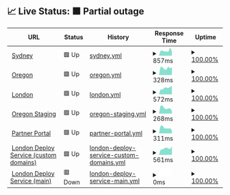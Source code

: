 ## 📈 Live Status: <!--live status--> **🟧 Partial outage**

<!--start: status pages-->
<!-- This summary is generated by Upptime (https://github.com/upptime/upptime) -->
<!-- Do not edit this manually, your changes will be overwritten -->
<!-- prettier-ignore -->
| URL | Status | History | Response Time | Uptime |
| --- | ------ | ------- | ------------- | ------ |
| <img alt="" src="https://favicons.githubusercontent.com/prod01.sydney.platformos.com" height="13"> [Sydney](https://prod01.sydney.platformos.com/_status) | 🟩 Up | [sydney.yml](https://github.com/pavelloz/uptimez/commits/HEAD/history/sydney.yml) | <details><summary><img alt="Response time graph" src="./graphs/sydney/response-time-week.png" height="20"> 857ms</summary><br><a href="https://pavelloz.github.io/uptimez/history/sydney"><img alt="Response time 938" src="https://img.shields.io/endpoint?url=https%3A%2F%2Fraw.githubusercontent.com%2Fpavelloz%2Fuptimez%2FHEAD%2Fapi%2Fsydney%2Fresponse-time.json"></a><br><a href="https://pavelloz.github.io/uptimez/history/sydney"><img alt="24-hour response time 742" src="https://img.shields.io/endpoint?url=https%3A%2F%2Fraw.githubusercontent.com%2Fpavelloz%2Fuptimez%2FHEAD%2Fapi%2Fsydney%2Fresponse-time-day.json"></a><br><a href="https://pavelloz.github.io/uptimez/history/sydney"><img alt="7-day response time 857" src="https://img.shields.io/endpoint?url=https%3A%2F%2Fraw.githubusercontent.com%2Fpavelloz%2Fuptimez%2FHEAD%2Fapi%2Fsydney%2Fresponse-time-week.json"></a><br><a href="https://pavelloz.github.io/uptimez/history/sydney"><img alt="30-day response time 1168" src="https://img.shields.io/endpoint?url=https%3A%2F%2Fraw.githubusercontent.com%2Fpavelloz%2Fuptimez%2FHEAD%2Fapi%2Fsydney%2Fresponse-time-month.json"></a><br><a href="https://pavelloz.github.io/uptimez/history/sydney"><img alt="1-year response time 905" src="https://img.shields.io/endpoint?url=https%3A%2F%2Fraw.githubusercontent.com%2Fpavelloz%2Fuptimez%2FHEAD%2Fapi%2Fsydney%2Fresponse-time-year.json"></a></details> | <details><summary><a href="https://pavelloz.github.io/uptimez/history/sydney">100.00%</a></summary><a href="https://pavelloz.github.io/uptimez/history/sydney"><img alt="All-time uptime 100.00%" src="https://img.shields.io/endpoint?url=https%3A%2F%2Fraw.githubusercontent.com%2Fpavelloz%2Fuptimez%2FHEAD%2Fapi%2Fsydney%2Fuptime.json"></a><br><a href="https://pavelloz.github.io/uptimez/history/sydney"><img alt="24-hour uptime 100.00%" src="https://img.shields.io/endpoint?url=https%3A%2F%2Fraw.githubusercontent.com%2Fpavelloz%2Fuptimez%2FHEAD%2Fapi%2Fsydney%2Fuptime-day.json"></a><br><a href="https://pavelloz.github.io/uptimez/history/sydney"><img alt="7-day uptime 100.00%" src="https://img.shields.io/endpoint?url=https%3A%2F%2Fraw.githubusercontent.com%2Fpavelloz%2Fuptimez%2FHEAD%2Fapi%2Fsydney%2Fuptime-week.json"></a><br><a href="https://pavelloz.github.io/uptimez/history/sydney"><img alt="30-day uptime 100.00%" src="https://img.shields.io/endpoint?url=https%3A%2F%2Fraw.githubusercontent.com%2Fpavelloz%2Fuptimez%2FHEAD%2Fapi%2Fsydney%2Fuptime-month.json"></a><br><a href="https://pavelloz.github.io/uptimez/history/sydney"><img alt="1-year uptime 100.00%" src="https://img.shields.io/endpoint?url=https%3A%2F%2Fraw.githubusercontent.com%2Fpavelloz%2Fuptimez%2FHEAD%2Fapi%2Fsydney%2Fuptime-year.json"></a></details>
| <img alt="" src="https://favicons.githubusercontent.com/prod01.oregon.platform-os.com" height="13"> [Oregon](https://prod01.oregon.platform-os.com/_status) | 🟩 Up | [oregon.yml](https://github.com/pavelloz/uptimez/commits/HEAD/history/oregon.yml) | <details><summary><img alt="Response time graph" src="./graphs/oregon/response-time-week.png" height="20"> 328ms</summary><br><a href="https://pavelloz.github.io/uptimez/history/oregon"><img alt="Response time 484" src="https://img.shields.io/endpoint?url=https%3A%2F%2Fraw.githubusercontent.com%2Fpavelloz%2Fuptimez%2FHEAD%2Fapi%2Foregon%2Fresponse-time.json"></a><br><a href="https://pavelloz.github.io/uptimez/history/oregon"><img alt="24-hour response time 172" src="https://img.shields.io/endpoint?url=https%3A%2F%2Fraw.githubusercontent.com%2Fpavelloz%2Fuptimez%2FHEAD%2Fapi%2Foregon%2Fresponse-time-day.json"></a><br><a href="https://pavelloz.github.io/uptimez/history/oregon"><img alt="7-day response time 328" src="https://img.shields.io/endpoint?url=https%3A%2F%2Fraw.githubusercontent.com%2Fpavelloz%2Fuptimez%2FHEAD%2Fapi%2Foregon%2Fresponse-time-week.json"></a><br><a href="https://pavelloz.github.io/uptimez/history/oregon"><img alt="30-day response time 365" src="https://img.shields.io/endpoint?url=https%3A%2F%2Fraw.githubusercontent.com%2Fpavelloz%2Fuptimez%2FHEAD%2Fapi%2Foregon%2Fresponse-time-month.json"></a><br><a href="https://pavelloz.github.io/uptimez/history/oregon"><img alt="1-year response time 475" src="https://img.shields.io/endpoint?url=https%3A%2F%2Fraw.githubusercontent.com%2Fpavelloz%2Fuptimez%2FHEAD%2Fapi%2Foregon%2Fresponse-time-year.json"></a></details> | <details><summary><a href="https://pavelloz.github.io/uptimez/history/oregon">100.00%</a></summary><a href="https://pavelloz.github.io/uptimez/history/oregon"><img alt="All-time uptime 100.00%" src="https://img.shields.io/endpoint?url=https%3A%2F%2Fraw.githubusercontent.com%2Fpavelloz%2Fuptimez%2FHEAD%2Fapi%2Foregon%2Fuptime.json"></a><br><a href="https://pavelloz.github.io/uptimez/history/oregon"><img alt="24-hour uptime 100.00%" src="https://img.shields.io/endpoint?url=https%3A%2F%2Fraw.githubusercontent.com%2Fpavelloz%2Fuptimez%2FHEAD%2Fapi%2Foregon%2Fuptime-day.json"></a><br><a href="https://pavelloz.github.io/uptimez/history/oregon"><img alt="7-day uptime 100.00%" src="https://img.shields.io/endpoint?url=https%3A%2F%2Fraw.githubusercontent.com%2Fpavelloz%2Fuptimez%2FHEAD%2Fapi%2Foregon%2Fuptime-week.json"></a><br><a href="https://pavelloz.github.io/uptimez/history/oregon"><img alt="30-day uptime 100.00%" src="https://img.shields.io/endpoint?url=https%3A%2F%2Fraw.githubusercontent.com%2Fpavelloz%2Fuptimez%2FHEAD%2Fapi%2Foregon%2Fuptime-month.json"></a><br><a href="https://pavelloz.github.io/uptimez/history/oregon"><img alt="1-year uptime 100.00%" src="https://img.shields.io/endpoint?url=https%3A%2F%2Fraw.githubusercontent.com%2Fpavelloz%2Fuptimez%2FHEAD%2Fapi%2Foregon%2Fuptime-year.json"></a></details>
| <img alt="" src="https://favicons.githubusercontent.com/prod01.london.platform-os.com" height="13"> [London](https://prod01.london.platform-os.com/_status) | 🟩 Up | [london.yml](https://github.com/pavelloz/uptimez/commits/HEAD/history/london.yml) | <details><summary><img alt="Response time graph" src="./graphs/london/response-time-week.png" height="20"> 572ms</summary><br><a href="https://pavelloz.github.io/uptimez/history/london"><img alt="Response time 472" src="https://img.shields.io/endpoint?url=https%3A%2F%2Fraw.githubusercontent.com%2Fpavelloz%2Fuptimez%2FHEAD%2Fapi%2Flondon%2Fresponse-time.json"></a><br><a href="https://pavelloz.github.io/uptimez/history/london"><img alt="24-hour response time 737" src="https://img.shields.io/endpoint?url=https%3A%2F%2Fraw.githubusercontent.com%2Fpavelloz%2Fuptimez%2FHEAD%2Fapi%2Flondon%2Fresponse-time-day.json"></a><br><a href="https://pavelloz.github.io/uptimez/history/london"><img alt="7-day response time 572" src="https://img.shields.io/endpoint?url=https%3A%2F%2Fraw.githubusercontent.com%2Fpavelloz%2Fuptimez%2FHEAD%2Fapi%2Flondon%2Fresponse-time-week.json"></a><br><a href="https://pavelloz.github.io/uptimez/history/london"><img alt="30-day response time 576" src="https://img.shields.io/endpoint?url=https%3A%2F%2Fraw.githubusercontent.com%2Fpavelloz%2Fuptimez%2FHEAD%2Fapi%2Flondon%2Fresponse-time-month.json"></a><br><a href="https://pavelloz.github.io/uptimez/history/london"><img alt="1-year response time 475" src="https://img.shields.io/endpoint?url=https%3A%2F%2Fraw.githubusercontent.com%2Fpavelloz%2Fuptimez%2FHEAD%2Fapi%2Flondon%2Fresponse-time-year.json"></a></details> | <details><summary><a href="https://pavelloz.github.io/uptimez/history/london">100.00%</a></summary><a href="https://pavelloz.github.io/uptimez/history/london"><img alt="All-time uptime 100.00%" src="https://img.shields.io/endpoint?url=https%3A%2F%2Fraw.githubusercontent.com%2Fpavelloz%2Fuptimez%2FHEAD%2Fapi%2Flondon%2Fuptime.json"></a><br><a href="https://pavelloz.github.io/uptimez/history/london"><img alt="24-hour uptime 100.00%" src="https://img.shields.io/endpoint?url=https%3A%2F%2Fraw.githubusercontent.com%2Fpavelloz%2Fuptimez%2FHEAD%2Fapi%2Flondon%2Fuptime-day.json"></a><br><a href="https://pavelloz.github.io/uptimez/history/london"><img alt="7-day uptime 100.00%" src="https://img.shields.io/endpoint?url=https%3A%2F%2Fraw.githubusercontent.com%2Fpavelloz%2Fuptimez%2FHEAD%2Fapi%2Flondon%2Fuptime-week.json"></a><br><a href="https://pavelloz.github.io/uptimez/history/london"><img alt="30-day uptime 100.00%" src="https://img.shields.io/endpoint?url=https%3A%2F%2Fraw.githubusercontent.com%2Fpavelloz%2Fuptimez%2FHEAD%2Fapi%2Flondon%2Fuptime-month.json"></a><br><a href="https://pavelloz.github.io/uptimez/history/london"><img alt="1-year uptime 100.00%" src="https://img.shields.io/endpoint?url=https%3A%2F%2Fraw.githubusercontent.com%2Fpavelloz%2Fuptimez%2FHEAD%2Fapi%2Flondon%2Fuptime-year.json"></a></details>
| <img alt="" src="https://favicons.githubusercontent.com/staging.oregon.platformos.com" height="13"> [Oregon Staging](https://staging.oregon.platformos.com/_status) | 🟩 Up | [oregon-staging.yml](https://github.com/pavelloz/uptimez/commits/HEAD/history/oregon-staging.yml) | <details><summary><img alt="Response time graph" src="./graphs/oregon-staging/response-time-week.png" height="20"> 268ms</summary><br><a href="https://pavelloz.github.io/uptimez/history/oregon-staging"><img alt="Response time 376" src="https://img.shields.io/endpoint?url=https%3A%2F%2Fraw.githubusercontent.com%2Fpavelloz%2Fuptimez%2FHEAD%2Fapi%2Foregon-staging%2Fresponse-time.json"></a><br><a href="https://pavelloz.github.io/uptimez/history/oregon-staging"><img alt="24-hour response time 155" src="https://img.shields.io/endpoint?url=https%3A%2F%2Fraw.githubusercontent.com%2Fpavelloz%2Fuptimez%2FHEAD%2Fapi%2Foregon-staging%2Fresponse-time-day.json"></a><br><a href="https://pavelloz.github.io/uptimez/history/oregon-staging"><img alt="7-day response time 268" src="https://img.shields.io/endpoint?url=https%3A%2F%2Fraw.githubusercontent.com%2Fpavelloz%2Fuptimez%2FHEAD%2Fapi%2Foregon-staging%2Fresponse-time-week.json"></a><br><a href="https://pavelloz.github.io/uptimez/history/oregon-staging"><img alt="30-day response time 399" src="https://img.shields.io/endpoint?url=https%3A%2F%2Fraw.githubusercontent.com%2Fpavelloz%2Fuptimez%2FHEAD%2Fapi%2Foregon-staging%2Fresponse-time-month.json"></a><br><a href="https://pavelloz.github.io/uptimez/history/oregon-staging"><img alt="1-year response time 367" src="https://img.shields.io/endpoint?url=https%3A%2F%2Fraw.githubusercontent.com%2Fpavelloz%2Fuptimez%2FHEAD%2Fapi%2Foregon-staging%2Fresponse-time-year.json"></a></details> | <details><summary><a href="https://pavelloz.github.io/uptimez/history/oregon-staging">100.00%</a></summary><a href="https://pavelloz.github.io/uptimez/history/oregon-staging"><img alt="All-time uptime 100.00%" src="https://img.shields.io/endpoint?url=https%3A%2F%2Fraw.githubusercontent.com%2Fpavelloz%2Fuptimez%2FHEAD%2Fapi%2Foregon-staging%2Fuptime.json"></a><br><a href="https://pavelloz.github.io/uptimez/history/oregon-staging"><img alt="24-hour uptime 100.00%" src="https://img.shields.io/endpoint?url=https%3A%2F%2Fraw.githubusercontent.com%2Fpavelloz%2Fuptimez%2FHEAD%2Fapi%2Foregon-staging%2Fuptime-day.json"></a><br><a href="https://pavelloz.github.io/uptimez/history/oregon-staging"><img alt="7-day uptime 100.00%" src="https://img.shields.io/endpoint?url=https%3A%2F%2Fraw.githubusercontent.com%2Fpavelloz%2Fuptimez%2FHEAD%2Fapi%2Foregon-staging%2Fuptime-week.json"></a><br><a href="https://pavelloz.github.io/uptimez/history/oregon-staging"><img alt="30-day uptime 100.00%" src="https://img.shields.io/endpoint?url=https%3A%2F%2Fraw.githubusercontent.com%2Fpavelloz%2Fuptimez%2FHEAD%2Fapi%2Foregon-staging%2Fuptime-month.json"></a><br><a href="https://pavelloz.github.io/uptimez/history/oregon-staging"><img alt="1-year uptime 100.00%" src="https://img.shields.io/endpoint?url=https%3A%2F%2Fraw.githubusercontent.com%2Fpavelloz%2Fuptimez%2FHEAD%2Fapi%2Foregon-staging%2Fuptime-year.json"></a></details>
| <img alt="" src="https://favicons.githubusercontent.com/partners.platformos.com" height="13"> [Partner Portal](https://partners.platformos.com/) | 🟩 Up | [partner-portal.yml](https://github.com/pavelloz/uptimez/commits/HEAD/history/partner-portal.yml) | <details><summary><img alt="Response time graph" src="./graphs/partner-portal/response-time-week.png" height="20"> 311ms</summary><br><a href="https://pavelloz.github.io/uptimez/history/partner-portal"><img alt="Response time 440" src="https://img.shields.io/endpoint?url=https%3A%2F%2Fraw.githubusercontent.com%2Fpavelloz%2Fuptimez%2FHEAD%2Fapi%2Fpartner-portal%2Fresponse-time.json"></a><br><a href="https://pavelloz.github.io/uptimez/history/partner-portal"><img alt="24-hour response time 145" src="https://img.shields.io/endpoint?url=https%3A%2F%2Fraw.githubusercontent.com%2Fpavelloz%2Fuptimez%2FHEAD%2Fapi%2Fpartner-portal%2Fresponse-time-day.json"></a><br><a href="https://pavelloz.github.io/uptimez/history/partner-portal"><img alt="7-day response time 311" src="https://img.shields.io/endpoint?url=https%3A%2F%2Fraw.githubusercontent.com%2Fpavelloz%2Fuptimez%2FHEAD%2Fapi%2Fpartner-portal%2Fresponse-time-week.json"></a><br><a href="https://pavelloz.github.io/uptimez/history/partner-portal"><img alt="30-day response time 399" src="https://img.shields.io/endpoint?url=https%3A%2F%2Fraw.githubusercontent.com%2Fpavelloz%2Fuptimez%2FHEAD%2Fapi%2Fpartner-portal%2Fresponse-time-month.json"></a><br><a href="https://pavelloz.github.io/uptimez/history/partner-portal"><img alt="1-year response time 431" src="https://img.shields.io/endpoint?url=https%3A%2F%2Fraw.githubusercontent.com%2Fpavelloz%2Fuptimez%2FHEAD%2Fapi%2Fpartner-portal%2Fresponse-time-year.json"></a></details> | <details><summary><a href="https://pavelloz.github.io/uptimez/history/partner-portal">100.00%</a></summary><a href="https://pavelloz.github.io/uptimez/history/partner-portal"><img alt="All-time uptime 100.00%" src="https://img.shields.io/endpoint?url=https%3A%2F%2Fraw.githubusercontent.com%2Fpavelloz%2Fuptimez%2FHEAD%2Fapi%2Fpartner-portal%2Fuptime.json"></a><br><a href="https://pavelloz.github.io/uptimez/history/partner-portal"><img alt="24-hour uptime 100.00%" src="https://img.shields.io/endpoint?url=https%3A%2F%2Fraw.githubusercontent.com%2Fpavelloz%2Fuptimez%2FHEAD%2Fapi%2Fpartner-portal%2Fuptime-day.json"></a><br><a href="https://pavelloz.github.io/uptimez/history/partner-portal"><img alt="7-day uptime 100.00%" src="https://img.shields.io/endpoint?url=https%3A%2F%2Fraw.githubusercontent.com%2Fpavelloz%2Fuptimez%2FHEAD%2Fapi%2Fpartner-portal%2Fuptime-week.json"></a><br><a href="https://pavelloz.github.io/uptimez/history/partner-portal"><img alt="30-day uptime 100.00%" src="https://img.shields.io/endpoint?url=https%3A%2F%2Fraw.githubusercontent.com%2Fpavelloz%2Fuptimez%2FHEAD%2Fapi%2Fpartner-portal%2Fuptime-month.json"></a><br><a href="https://pavelloz.github.io/uptimez/history/partner-portal"><img alt="1-year uptime 100.00%" src="https://img.shields.io/endpoint?url=https%3A%2F%2Fraw.githubusercontent.com%2Fpavelloz%2Fuptimez%2FHEAD%2Fapi%2Fpartner-portal%2Fuptime-year.json"></a></details>
| <img alt="" src="https://favicons.githubusercontent.com/community.platformos.com" height="13"> [London Deploy Service (custom domains)](https://community.platformos.com/api/private/urls/) | 🟩 Up | [london-deploy-service-custom-domains.yml](https://github.com/pavelloz/uptimez/commits/HEAD/history/london-deploy-service-custom-domains.yml) | <details><summary><img alt="Response time graph" src="./graphs/london-deploy-service-custom-domains/response-time-week.png" height="20"> 561ms</summary><br><a href="https://pavelloz.github.io/uptimez/history/london-deploy-service-custom-domains"><img alt="Response time 585" src="https://img.shields.io/endpoint?url=https%3A%2F%2Fraw.githubusercontent.com%2Fpavelloz%2Fuptimez%2FHEAD%2Fapi%2Flondon-deploy-service-custom-domains%2Fresponse-time.json"></a><br><a href="https://pavelloz.github.io/uptimez/history/london-deploy-service-custom-domains"><img alt="24-hour response time 710" src="https://img.shields.io/endpoint?url=https%3A%2F%2Fraw.githubusercontent.com%2Fpavelloz%2Fuptimez%2FHEAD%2Fapi%2Flondon-deploy-service-custom-domains%2Fresponse-time-day.json"></a><br><a href="https://pavelloz.github.io/uptimez/history/london-deploy-service-custom-domains"><img alt="7-day response time 561" src="https://img.shields.io/endpoint?url=https%3A%2F%2Fraw.githubusercontent.com%2Fpavelloz%2Fuptimez%2FHEAD%2Fapi%2Flondon-deploy-service-custom-domains%2Fresponse-time-week.json"></a><br><a href="https://pavelloz.github.io/uptimez/history/london-deploy-service-custom-domains"><img alt="30-day response time 501" src="https://img.shields.io/endpoint?url=https%3A%2F%2Fraw.githubusercontent.com%2Fpavelloz%2Fuptimez%2FHEAD%2Fapi%2Flondon-deploy-service-custom-domains%2Fresponse-time-month.json"></a><br><a href="https://pavelloz.github.io/uptimez/history/london-deploy-service-custom-domains"><img alt="1-year response time 592" src="https://img.shields.io/endpoint?url=https%3A%2F%2Fraw.githubusercontent.com%2Fpavelloz%2Fuptimez%2FHEAD%2Fapi%2Flondon-deploy-service-custom-domains%2Fresponse-time-year.json"></a></details> | <details><summary><a href="https://pavelloz.github.io/uptimez/history/london-deploy-service-custom-domains">100.00%</a></summary><a href="https://pavelloz.github.io/uptimez/history/london-deploy-service-custom-domains"><img alt="All-time uptime 100.00%" src="https://img.shields.io/endpoint?url=https%3A%2F%2Fraw.githubusercontent.com%2Fpavelloz%2Fuptimez%2FHEAD%2Fapi%2Flondon-deploy-service-custom-domains%2Fuptime.json"></a><br><a href="https://pavelloz.github.io/uptimez/history/london-deploy-service-custom-domains"><img alt="24-hour uptime 100.00%" src="https://img.shields.io/endpoint?url=https%3A%2F%2Fraw.githubusercontent.com%2Fpavelloz%2Fuptimez%2FHEAD%2Fapi%2Flondon-deploy-service-custom-domains%2Fuptime-day.json"></a><br><a href="https://pavelloz.github.io/uptimez/history/london-deploy-service-custom-domains"><img alt="7-day uptime 100.00%" src="https://img.shields.io/endpoint?url=https%3A%2F%2Fraw.githubusercontent.com%2Fpavelloz%2Fuptimez%2FHEAD%2Fapi%2Flondon-deploy-service-custom-domains%2Fuptime-week.json"></a><br><a href="https://pavelloz.github.io/uptimez/history/london-deploy-service-custom-domains"><img alt="30-day uptime 100.00%" src="https://img.shields.io/endpoint?url=https%3A%2F%2Fraw.githubusercontent.com%2Fpavelloz%2Fuptimez%2FHEAD%2Fapi%2Flondon-deploy-service-custom-domains%2Fuptime-month.json"></a><br><a href="https://pavelloz.github.io/uptimez/history/london-deploy-service-custom-domains"><img alt="1-year uptime 100.00%" src="https://img.shields.io/endpoint?url=https%3A%2F%2Fraw.githubusercontent.com%2Fpavelloz%2Fuptimez%2FHEAD%2Fapi%2Flondon-deploy-service-custom-domains%2Fuptime-year.json"></a></details>
| <img alt="" src="https://favicons.githubusercontent.com/partners-community.prod01.london.platformos.com" height="13"> [London Deploy Service (main)](https://partners-community.prod01.london.platformos.com/api/private/urls/) | 🟥 Down | [london-deploy-service-main.yml](https://github.com/pavelloz/uptimez/commits/HEAD/history/london-deploy-service-main.yml) | <details><summary><img alt="Response time graph" src="./graphs/london-deploy-service-main/response-time-week.png" height="20"> 0ms</summary><br><a href="https://pavelloz.github.io/uptimez/history/london-deploy-service-main"><img alt="Response time 568" src="https://img.shields.io/endpoint?url=https%3A%2F%2Fraw.githubusercontent.com%2Fpavelloz%2Fuptimez%2FHEAD%2Fapi%2Flondon-deploy-service-main%2Fresponse-time.json"></a><br><a href="https://pavelloz.github.io/uptimez/history/london-deploy-service-main"><img alt="24-hour response time 0" src="https://img.shields.io/endpoint?url=https%3A%2F%2Fraw.githubusercontent.com%2Fpavelloz%2Fuptimez%2FHEAD%2Fapi%2Flondon-deploy-service-main%2Fresponse-time-day.json"></a><br><a href="https://pavelloz.github.io/uptimez/history/london-deploy-service-main"><img alt="7-day response time 0" src="https://img.shields.io/endpoint?url=https%3A%2F%2Fraw.githubusercontent.com%2Fpavelloz%2Fuptimez%2FHEAD%2Fapi%2Flondon-deploy-service-main%2Fresponse-time-week.json"></a><br><a href="https://pavelloz.github.io/uptimez/history/london-deploy-service-main"><img alt="30-day response time 0" src="https://img.shields.io/endpoint?url=https%3A%2F%2Fraw.githubusercontent.com%2Fpavelloz%2Fuptimez%2FHEAD%2Fapi%2Flondon-deploy-service-main%2Fresponse-time-month.json"></a><br><a href="https://pavelloz.github.io/uptimez/history/london-deploy-service-main"><img alt="1-year response time 576" src="https://img.shields.io/endpoint?url=https%3A%2F%2Fraw.githubusercontent.com%2Fpavelloz%2Fuptimez%2FHEAD%2Fapi%2Flondon-deploy-service-main%2Fresponse-time-year.json"></a></details> | <details><summary><a href="https://pavelloz.github.io/uptimez/history/london-deploy-service-main">100.00%</a></summary><a href="https://pavelloz.github.io/uptimez/history/london-deploy-service-main"><img alt="All-time uptime 100.00%" src="https://img.shields.io/endpoint?url=https%3A%2F%2Fraw.githubusercontent.com%2Fpavelloz%2Fuptimez%2FHEAD%2Fapi%2Flondon-deploy-service-main%2Fuptime.json"></a><br><a href="https://pavelloz.github.io/uptimez/history/london-deploy-service-main"><img alt="24-hour uptime 100.00%" src="https://img.shields.io/endpoint?url=https%3A%2F%2Fraw.githubusercontent.com%2Fpavelloz%2Fuptimez%2FHEAD%2Fapi%2Flondon-deploy-service-main%2Fuptime-day.json"></a><br><a href="https://pavelloz.github.io/uptimez/history/london-deploy-service-main"><img alt="7-day uptime 100.00%" src="https://img.shields.io/endpoint?url=https%3A%2F%2Fraw.githubusercontent.com%2Fpavelloz%2Fuptimez%2FHEAD%2Fapi%2Flondon-deploy-service-main%2Fuptime-week.json"></a><br><a href="https://pavelloz.github.io/uptimez/history/london-deploy-service-main"><img alt="30-day uptime 100.00%" src="https://img.shields.io/endpoint?url=https%3A%2F%2Fraw.githubusercontent.com%2Fpavelloz%2Fuptimez%2FHEAD%2Fapi%2Flondon-deploy-service-main%2Fuptime-month.json"></a><br><a href="https://pavelloz.github.io/uptimez/history/london-deploy-service-main"><img alt="1-year uptime 100.00%" src="https://img.shields.io/endpoint?url=https%3A%2F%2Fraw.githubusercontent.com%2Fpavelloz%2Fuptimez%2FHEAD%2Fapi%2Flondon-deploy-service-main%2Fuptime-year.json"></a></details>

<!--end: status pages-->
